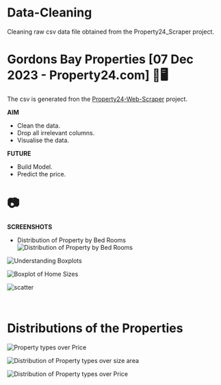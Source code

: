 # Data-Cleaning
Cleaning raw csv data file obtained from the Property24_Scraper project.


# Gordons Bay Properties [07 Dec 2023 - Property24.com] 🤪🖥️
The csv is generated fron the [Property24-Web-Scraper](https://github.com/Ipfani/Property24-Web-Scraper) project.

**AIM**
* Clean the data.
* Drop all irrelevant columns.
* Visualise the data.


**FUTURE**
* Build Model.
* Predict the price.


# 📷
**SCREENSHOTS**

* Distribution of Property by Bed Rooms
![Distribution of Property by Bed Rooms](https://github.com/Ipfani/Data-Cleaning/assets/150608520/63dca2e3-f151-4966-beac-92e90260efd9)


![Understanding Boxplots](https://github.com/Ipfani/Data-Cleaning/assets/150608520/9436b4a8-0962-4cea-80a7-86acb161a2d5)


![Boxplot of Home Sizes](https://github.com/Ipfani/Data-Cleaning/assets/150608520/f8a6f140-bc41-416f-a2ea-4e5186d2e5ad)


![scatter](https://github.com/Ipfani/Data-Cleaning/assets/150608520/68fc6bdc-b159-4c96-bb4c-ad539dc86023)

</br>

# Distributions of the Properties
  
![Property types over Price](https://github.com/Ipfani/Data-Cleaning/assets/150608520/d6fceeea-beca-4d73-ba58-0e69a1d29155)



![Distribution of Property types over size area](https://github.com/Ipfani/Data-Cleaning/assets/150608520/741cf6f1-3004-43ab-8719-f71f26881690)



![Distribution of Property types over Price](https://github.com/Ipfani/Data-Cleaning/assets/150608520/2cef5d76-3a1e-4f09-aa3c-fe39219655f2)



